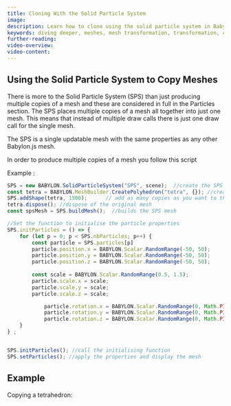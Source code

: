 ```yaml
---
title: Cloning With the Solid Particle System
image: 
description: Learn how to clone using the solid particle system in Babylon.js.
keywords: diving deeper, meshes, mesh transformation, transformation, cloning, SPS
further-reading:
video-overview:
video-content:
---
```


## Using the Solid Particle System to Copy Meshes
There is more to the Solid Particle System (SPS) than just producing multiple copies of a mesh and these are considered in full in the Particles section. The SPS places multiple copies of a mesh all together into just one mesh. This means that instead of multiple draw calls there is just one draw call for the single mesh.

The SPS is a single updatable mesh with the same properties as any other Babylon.js mesh.

In order to produce multiple copies of a mesh you follow this script

Example :
```javascript
SPS = new BABYLON.SolidParticleSystem("SPS", scene);  //create the SPS
const tetra = BABYLON.MeshBuilder.CreatePolyhedron("tetra", {}); //create the mesh
SPS.addShape(tetra, 1500);      // add as many copies as you want to the SPS
tetra.dispose(); //dispose of the original mesh
const spsMesh = SPS.buildMesh();  //builds the SPS mesh

//Set the function to initialise the particle properties
SPS.initParticles = () => {
    for (let p = 0; p < SPS.nbParticles; p++) {
        const particle = SPS.particles[p]  
        particle.position.x = BABYLON.Scalar.RandomRange(-50, 50);
        particle.position.y = BABYLON.Scalar.RandomRange(-50, 50);
        particle.position.z = BABYLON.Scalar.RandomRange(-50, 50);
    
        const scale = BABYLON.Scalar.RandomRange(0.5, 1.5);
        particle.scale.x = scale;
        particle.scale.y = scale;
        particle.scale.z = scale;

	        particle.rotation.x = BABYLON.Scalar.RandomRange(0, Math.PI);
	        particle.rotation.y = BABYLON.Scalar.RandomRange(0, Math.PI);
	        particle.rotation.z = BABYLON.Scalar.RandomRange(0, Math.PI);
    }
} ;


SPS.initParticles(); //call the initialising function
SPS.setParticles(); //apply the properties and display the mesh
```

## Example
Copying a tetrahedron: <Playground id="#GKUCQP" title="Copying a Tetrahedron" description="Simple example of copying a tetrahdedron." image="/img/playgroundsAndNMEs/PGNMEProceduralTexture.jpg"/>
